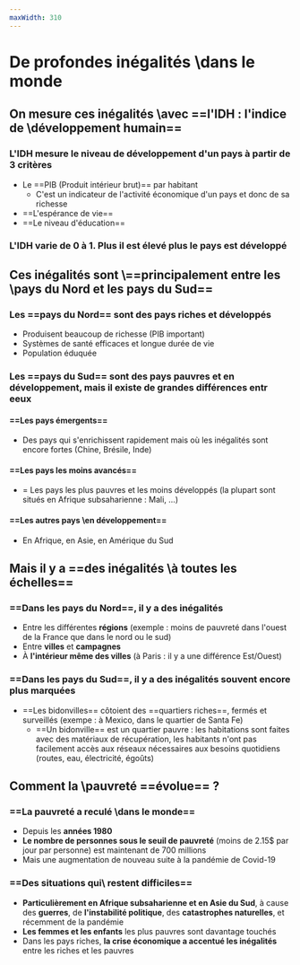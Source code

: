 ```yaml
---
maxWidth: 310
---
```


# De profondes inégalités \\dans le monde

## On mesure ces inégalités \\avec ==l'IDH : l'indice de \\développement humain==

### L'IDH mesure le niveau de développement d'un pays à partir de 3 critères

- Le ==PIB (Produit intérieur brut)== par habitant
	- C'est un indicateur de l'activité économique d'un pays et donc de sa richesse
- ==L'espérance de vie==
- ==Le niveau d'éducation==

### L'IDH varie de 0 à 1. Plus il est élevé plus le pays est développé

## Ces inégalités sont \\==principalement entre les \\pays du Nord et les pays du Sud==

### Les ==pays du Nord== sont des pays riches et développés
- Produisent beaucoup de richesse (PIB important)
- Systèmes de santé efficaces et longue durée de vie
- Population éduquée

### Les ==pays du Sud== sont des pays pauvres et en développement, mais il existe de grandes différences entr eeux

#### ==Les pays émergents==
- Des pays qui s'enrichissent rapidement mais où les inégalités sont encore fortes (Chine, Brésile, Inde)
#### ==Les pays les moins avancés==
- = Les pays les plus pauvres et les moins développés (la plupart sont situés en Afrique subsaharienne : Mali, …)
#### ==Les autres pays \\en développement==
- En Afrique, en Asie, en Amérique du Sud

## Mais il y a ==des inégalités \\à toutes les échelles==

### ==Dans les pays du Nord==, il y a des inégalités
- Entre les différentes **régions** (exemple : moins de pauvreté dans l'ouest de la France que dans le nord ou le sud)
- Entre **villes** et **campagnes**
- À **l'intérieur même des villes** (à Paris : il y a une différence Est/Ouest)

### ==Dans les pays du Sud==, il y a des inégalités souvent encore plus marquées
- ==Les bidonvilles== côtoient des ==quartiers riches==, fermés et surveillés (exempe : à Mexico, dans le quartier de Santa Fe)
	- ==Un bidonville== est un quartier pauvre : les habitations sont faites avec des matériaux de récupération, les habitants n'ont pas facilement accès aux réseaux nécessaires aux besoins quotidiens (routes, eau, électricité, égoûts)

## Comment la \\pauvreté ==évolue== ?

### ==La pauvreté a reculé \\dans le monde==
- Depuis les **années 1980**
- **Le nombre de personnes sous le seuil de pauvreté** (moins de 2.15$ par jour par personne) est maintenant de 700 millions
- Mais une augmentation de nouveau suite à la pandémie de Covid-19

### 	==Des situations qui\\ restent difficiles==
- **Particulièrement en Afrique subsaharienne et en Asie du Sud**, à cause des **guerres**, de **l'instabilité politique**, des **catastrophes naturelles**, et récemment de la pandémie
- **Les femmes et les enfants** les plus pauvres sont davantage touchés
- Dans les pays riches, **la crise économique a accentué les inégalités** entre les riches et les pauvres